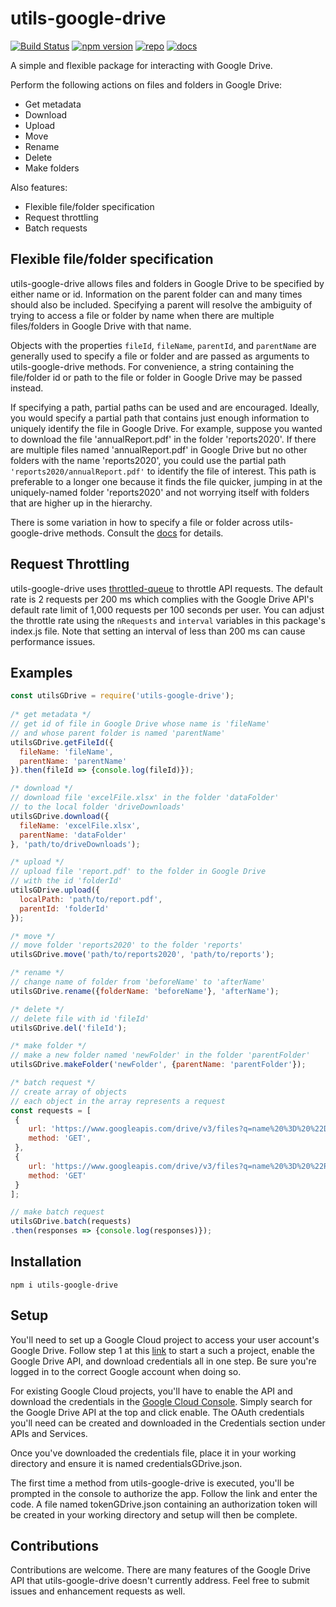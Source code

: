 # **utils-google-drive**
[![Build Status](https://travis-ci.com/curtcommander/utils-google-drive.svg?branch=master)](https://travis-ci.com/curtcommander/utils-google-drive)
[![npm version](https://badge.fury.io/js/utils-google-drive.svg)](https://www.npmjs.com/package/utils-google-drive)
[![repo](https://img.shields.io/badge/repo-gray.svg)](https://github.com/curtcommander/utils-google-drive)
[![docs](https://img.shields.io/badge/docs-gray.svg)](https://curtcommander.github.io/utils-google-drive/)

A simple and flexible package for interacting with Google Drive.

Perform the following actions on files and folders in Google Drive:
 - Get metadata
 - Download
 - Upload
 - Move
 - Rename
 - Delete
 - Make folders

Also features:
 - Flexible file/folder specification
 - Request throttling
 - Batch requests
 
## **Flexible file/folder specification**
utils-google-drive allows files and folders in Google Drive to be specified by either name or id. Information on the parent folder can and many times should also be included. Specifying a parent will resolve the ambiguity of trying to access a file or folder by name when there are multiple files/folders in Google Drive with that name.

Objects with the properties `fileId`, `fileName`, `parentId`, and `parentName` are generally used to specify a file or folder and are passed as arguments to utils-google-drive methods. For convenience, a string containing the file/folder id or path to the file or folder in Google Drive may be passed instead.

If specifying a path, partial paths can be used and are encouraged. Ideally, you would specify a partial path that contains just enough information to uniquely identify the file in Google Drive. For example, suppose you wanted to download the file 'annualReport.pdf' in the folder 'reports2020'. If there are multiple files named 'annualReport.pdf' in Google Drive but no other folders with the name 'reports2020', you could use the partial path `'reports2020/annualReport.pdf'` to identify the file of interest. This path is preferable to a longer one because it finds the file quicker, jumping in at the uniquely-named folder 'reports2020' and not worrying itself with folders that are higher up in the hierarchy.

There is some variation in how to specify a file or folder across utils-google-drive methods. Consult the [docs](https://curtcommander.github.io/utils-google-drive/) for details.

## **Request Throttling**

utils-google-drive uses [throttled-queue](https://www.npmjs.com/package/throttled-queue) to throttle API requests. The default rate is 2 requests per 200 ms which complies with the Google Drive API's default rate limit of 1,000 requests per 100 seconds per user. You can adjust the throttle rate using the `nRequests` and `interval` variables in this package's index.js file. Note that setting an interval of less than 200 ms can cause performance issues.

## **Examples**
```javascript
const utilsGDrive = require('utils-google-drive');
 
/* get metadata */
// get id of file in Google Drive whose name is 'fileName'
// and whose parent folder is named 'parentName'
utilsGDrive.getFileId({
  fileName: 'fileName',
  parentName: 'parentName'
}).then(fileId => {console.log(fileId)});

/* download */
// download file 'excelFile.xlsx' in the folder 'dataFolder'
// to the local folder 'driveDownloads'
utilsGDrive.download({
  fileName: 'excelFile.xlsx',
  parentName: 'dataFolder'
}, 'path/to/driveDownloads');

/* upload */
// upload file 'report.pdf' to the folder in Google Drive
// with the id 'folderId'
utilsGDrive.upload({
  localPath: 'path/to/report.pdf',
  parentId: 'folderId' 
});

/* move */
// move folder 'reports2020' to the folder 'reports'
utilsGDrive.move('path/to/reports2020', 'path/to/reports');

/* rename */
// change name of folder from 'beforeName' to 'afterName'
utilsGDrive.rename({folderName: 'beforeName'}, 'afterName');

/* delete */
// delete file with id 'fileId'
utilsGDrive.del('fileId');

/* make folder */
// make a new folder named 'newFolder' in the folder 'parentFolder'
utilsGDrive.makeFolder('newFolder', {parentName: 'parentFolder'});

/* batch request */
// create array of objects
// each object in the array represents a request
const requests = [
 {
    url: 'https://www.googleapis.com/drive/v3/files?q=name%20%3D%20%22Daily%20Logs%22',
    method: 'GET',
 },
 {
    url: 'https://www.googleapis.com/drive/v3/files?q=name%20%3D%20%22Reports%22',
    method: 'GET'
 }
];

// make batch request
utilsGDrive.batch(requests)
.then(responses => {console.log(responses)});

```

## **Installation**
```
npm i utils-google-drive
```
 
## **Setup**
You'll need to set up a Google Cloud project to access your user account's Google Drive. Follow step 1 at this [link](https://developers.google.com/drive/api/v3/quickstart/nodejs) to start a such a project, enable the Google Drive API, and download credentials all in one step.
Be sure you're logged in to the correct Google account when doing so.

For existing Google Cloud projects, you'll have to enable the API and download the credentials
in the [Google Cloud Console](https://console.developers.google.com/). Simply search for the Google Drive API at the top and click enable.
The OAuth credentials you'll need can be created and downloaded in the Credentials section under APIs and Services.

Once you've downloaded the credentials file, place it in your working directory and ensure it is named credentialsGDrive.json. 

The first time a method from utils-google-drive is executed, you'll be prompted in the console to authorize the app.
Follow the link and enter the code. A file named tokenGDrive.json containing an authorization token will be created in your working directory and setup will then be complete.

## **Contributions**
Contributions are welcome. There are many features of the Google Drive API that utils-google-drive doesn't currently address. Feel free to submit issues and enhancement requests as well.